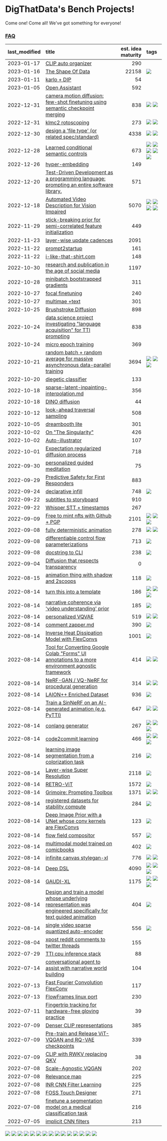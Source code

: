 # DigThatData's Bench Projects!

Come one! Come all! We've got something for everyone!

### [FAQ](https://github.com/dmarx/bench-warmers/blob/main/FAQ.md)

|last_modified|title|est. idea maturity|tags
|:---|:---|---:|:---|
|2023-01-17|[CLIP auto organizer](clip_auto_organizer.md)|290||
|2023-01-16|[The Shape Of Data](the_shape_of_data.md)|22158|![](https://img.shields.io/badge/tag-publication-25a9f1)|
|2023-01-11|[karlo + DIP](karlo-dip.md)|54||
|2023-01-05|[Open Assistant](open-assistant.md)|592||
|2022-12-31|[camera motion diffusion: few-shot finetuning using semantic checkpoint merging](residual_checkpoint_finetune_for_motion_transfer.md)|838|![](https://img.shields.io/badge/tag-animation-e2851f) ![](https://img.shields.io/badge/tag-experimental-48e52e)|
|2022-12-31|[klmc2 rotoscoping](klmc2_rotoscoping.md)|273|![](https://img.shields.io/badge/tag-animation-e2851f) ![](https://img.shields.io/badge/tag-tooling-72fcc)|
|2022-12-30|[design a 'file type' (or related spec/standard)](filetype-for-ai-art-and-animation.md)|4338|![](https://img.shields.io/badge/tag-animation-e2851f) ![](https://img.shields.io/badge/tag-tooling-72fcc)|
|2022-12-28|[Learned conditional semantic controls](learned-conditional-semantic-controls.md)|673|![](https://img.shields.io/badge/tag-animation-e2851f) ![](https://img.shields.io/badge/tag-colab-a168f4) ![](https://img.shields.io/badge/tag-experimental-48e52e) ![](https://img.shields.io/badge/tag-prompting-473080) ![](https://img.shields.io/badge/tag-tooling-72fcc)|
|2022-12-26|[hyper-embedding](hyperembedding.md)|149||
|2022-12-20|[Test-Driven Development as a programming language: prompting an entire software library.](tdd_is_2_op.md)|571||
|2022-12-18|[Automated Video Description for Vision Impaired](automated-video-description.md)|5070|![](https://img.shields.io/badge/tag-accessibility-84f8cf) ![](https://img.shields.io/badge/tag-dataset-0fcaa) ![](https://img.shields.io/badge/tag-foundation-7ca620) ![](https://img.shields.io/badge/tag-publicgood-61717a)|
|2022-11-29|[stick-breaking prior for semi-correlated feature initialization](stickbreaking-init.md)|449||
|2022-11-23|[layer-wise update cadences](layer-wise-update-cadences.md)|2091||
|2022-11-22|[prompt2startup](prompt2startup.md)|161||
|2022-11-22|[i-like-that-shirt.com](ilikethatshirt.com.md)|148||
|2022-10-30|[research and publication in the age of social media](research-and-social.md)|1197||
|2022-10-28|[minibatch bootstrapped gradients](minibatch-bootstrapped-gradients.md)|311||
|2022-10-27|[focal finetuning](focal_finetuning.md)|240||
|2022-10-27|[multimae +text](multimae_w_text.md)|301||
|2022-10-25|[Brushstroke Diffusion](brushstroke-diffusion.md)|898||
|2022-10-24|[data science project investigating "language acquisition" for TTI prompting](tti_language_aqcuisition.md)|838||
|2022-10-24|[micro epoch training](micro-epoch.md)|369||
|2022-10-21|[random batch + random average for massive asynchronous data-parallel training](async-evolutionary-ddp.md)|3694|![](https://img.shields.io/badge/tag-experimental-48e52e) ![](https://img.shields.io/badge/tag-foundation-7ca620) ![](https://img.shields.io/badge/tag-tooling-72fcc)|
|2022-10-20|[diegetic classifier](diegetic-classifier.md)|133||
|2022-10-18|[sparse-latent-inpainting-interpolation.md](sparse-latent-inpainting-interpolation.md)|356||
|2022-10-18|[DINO diffusion](DINO-diffusion.md)|44||
|2022-10-12|[look-ahead traversal sampling](look-ahead-traversal-sampling.md)|508||
|2022-10-05|[dreambooth lite](dreambooth-lite.md)|301||
|2022-10-02|[On "The Singularity"](alternative-perspective-on-the-singularity.md)|426||
|2022-10-02|[Auto-illustrator](auto-illustrator.md)|107||
|2022-10-01|[Expectation regularized diffusion process](expectation-regularized-diffusion.md)|718||
|2022-09-30|[personalized guided meditation](personalized-guided-meditation.md)|75||
|2022-09-29|[Predictive Safety for First Responders](safety-officer.md)|883||
|2022-09-24|[declarative infill](declarative-infill.md)|748|![](https://img.shields.io/badge/tag-experimental-48e52e)|
|2022-09-22|[subtitles to storyboard](subtitles-to-storyboard.md)|910||
|2022-09-22|[Whisper STT + timestamps](whisper-stt-plus-timestamps.md)|267||
|2022-09-09|[Free to mint nfts with Github + PGP](free-to-mint-nfts_git_plus_pgp.md)|2101|![](https://img.shields.io/badge/tag-publicgood-61717a) ![](https://img.shields.io/badge/tag-tooling-72fcc) ![](https://img.shields.io/badge/tag-wip-9bf4b7)|
|2022-09-08|[fully deterministic animation](fully-deterministic-animation.md)|278|![](https://img.shields.io/badge/tag-animation-e2851f) ![](https://img.shields.io/badge/tag-experimental-48e52e)|
|2022-09-08|[differentiable control flow parameterizations](differentiable-control-flow-parameterizations.md)|713|![](https://img.shields.io/badge/tag-experimental-48e52e)|
|2022-09-08|[docstring to CLI](docstring-to-cli.md)|238|![](https://img.shields.io/badge/tag-tooling-72fcc)|
|2022-09-04|[Diffusion that respects transparency](diffusion-that-respects-transparency.md)|0||
|2022-08-15|[animation thing with shadow and 2scoops](shadow-and2scoops-animation-thing.md)|118|![](https://img.shields.io/badge/tag-animation-e2851f)|
|2022-08-14|[turn this into a template](benchwarmers-template.md)|186|![](https://img.shields.io/badge/tag-meta-6f4790) ![](https://img.shields.io/badge/tag-tooling-72fcc) ![](https://img.shields.io/badge/tag-wip-9bf4b7)|
|2022-08-14|[narrative coherence via 'video understanding' prior](narrative_coherence_via_video_understanding_prior.md)|185|![](https://img.shields.io/badge/tag-animation-e2851f)|
|2022-08-14|[personalized VQVAE](personalized-vqvae.md)|519|![](https://img.shields.io/badge/tag-experimental-48e52e) ![](https://img.shields.io/badge/tag-tooling-72fcc)|
|2022-08-14|[comment zapper.md](comment-zapper.md)|390|![](https://img.shields.io/badge/tag-tooling-72fcc)|
|2022-08-14|[Inverse Heat Dissipation Model with FlexConvs](IHDM_with_FlexConvs.md)|1001|![](https://img.shields.io/badge/tag-experimental-48e52e)|
|2022-08-14|[Tool for Converting Google Colab "Forms" UI annotations to a more environment agnostic framework](colab-ui-converter.md)|414|![](https://img.shields.io/badge/tag-colab-a168f4) ![](https://img.shields.io/badge/tag-tooling-72fcc)|
|2022-08-14|[NeRF-GAN / VQ-NeRF for procedural generation](nerf-gan.md)|314|![](https://img.shields.io/badge/tag-animation-e2851f) ![](https://img.shields.io/badge/tag-nerf-c5d714)|
|2022-08-14|[LAION++ Enriched Dataset](laion-plus-plus.md)|936|![](https://img.shields.io/badge/tag-dataset-0fcaa)|
|2022-08-14|[Train a SinNeRF on an AI-generated animation (e.g. PyTTI)](train_a_SinNeRF_on_a_pytti_animation.md)|647|![](https://img.shields.io/badge/tag-animation-e2851f) ![](https://img.shields.io/badge/tag-nerf-c5d714)|
|2022-08-14|[conlang generator](conlang_lm.md)|267|![](https://img.shields.io/badge/tag-carp-4b9e32) ![](https://img.shields.io/badge/tag-dataset-0fcaa) ![](https://img.shields.io/badge/tag-experimental-48e52e)|
|2022-08-14|[code2commit learning](code2commit-learning.md)|466|![](https://img.shields.io/badge/tag-carp-4b9e32) ![](https://img.shields.io/badge/tag-experimental-48e52e) ![](https://img.shields.io/badge/tag-foundation-7ca620)|
|2022-08-14|[learning image segmentation from a colorization task](learning_image_segmentation_from_a_colorization_task.md)|216|![](https://img.shields.io/badge/tag-experimental-48e52e)|
|2022-08-14|[Layer-wise Super Resolution](layerwise-and-objectwise-inpainting-and-super-resolution.md)|2118|![](https://img.shields.io/badge/tag-experimental-48e52e)|
|2022-08-14|[RETRO-ViT](RETRO-ViT.md)|1572|![](https://img.shields.io/badge/tag-experimental-48e52e)|
|2022-08-14|[Grimoire: Prompting Toolbox](grimoire.md)|1371|![](https://img.shields.io/badge/tag-prompting-473080) ![](https://img.shields.io/badge/tag-tooling-72fcc)|
|2022-08-14|[registered datasets for stability compute](registered-datasets-for-sstability-compute.md)|284|![](https://img.shields.io/badge/tag-stability-33b5de)|
|2022-08-14|[Deep Image Prior with a UNet whose conv kernels are FlexConvs](FlexConv_DIP.md)|123|![](https://img.shields.io/badge/tag-experimental-48e52e)|
|2022-08-14|[flow field compositor](flow-field-compositor.md)|557|![](https://img.shields.io/badge/tag-tooling-72fcc)|
|2022-08-14|[multimodal model trained on comicbooks](multimodal-model-trained-on-comicbooks.md)|402|![](https://img.shields.io/badge/tag-foundation-7ca620)|
|2022-08-14|[infinite canvas stylegan-xl](infinite-canvas-stylegan-xl.md)|776|![](https://img.shields.io/badge/tag-animation-e2851f) ![](https://img.shields.io/badge/tag-experimental-48e52e)|
|2022-08-14|[Deep DSL](multistage-unsupervised-deep-DSL-learning-from-prompts-data.md)|4090|![](https://img.shields.io/badge/tag-experimental-48e52e) ![](https://img.shields.io/badge/tag-prompting-473080) ![](https://img.shields.io/badge/tag-tooling-72fcc)|
|2022-08-14|[GAUDI-XL](gaudi-xl.md)|1175|![](https://img.shields.io/badge/tag-animation-e2851f) ![](https://img.shields.io/badge/tag-experimental-48e52e) ![](https://img.shields.io/badge/tag-foundation-7ca620)|
|2022-08-14|[Design and train a model whose underlying representation was engineered specifically for text guided animation](image-model-designed-for-clip-guided-animation.md)|404|![](https://img.shields.io/badge/tag-animation-e2851f)|
|2022-08-14|[single video sparse quantized auto-encoder](single_video_sparse_quantized_auto-encoder.md)|556|![](https://img.shields.io/badge/tag-animation-e2851f)|
|2022-08-04|[xpost reddit comments to twitter threads](reddit2twitter.md)|155||
|2022-07-29|[TTI cpu inference stack](TTI-cpu-inference-stack.md)|88||
|2022-07-14|[conversational agent to assist with narrative world building](world-building-agent.md)|104||
|2022-07-13|[Fast Fourier Convolution FlexConv](FFC-Flexconv.md)|117||
|2022-07-13|[FlowFrames linux port](flowframes-linux-port.md)|230||
|2022-07-11|[Fingertrip tracking for hardware-free gloving practice](fingertrip_tracking_for_hardware_free_gloveing_practice.md)|39||
|2022-07-09|[Denser CLIP representations](denser-CLIP.md)|385||
|2022-07-09|[Pre-train and Release ViT-VQGAN and RQ-VAE checkpoints](pretrained_vit-vqgan_checkpoints.md)|339||
|2022-07-09|[CLIP with RWKV replacing QKV](RWKV-CLIP.md)|38||
|2022-07-08|[Scale-Agnostic VQGAN](scale-agnostic_VQGAN.md)|202||
|2022-07-08|[Relevance map](Relevance_map.md)|225||
|2022-07-08|[INR CNN Filter Learning](INR_CNN_filter_learning.md)|225||
|2022-07-08|[FOSS Touch Designer](FOSS_touch_designer.md)|271||
|2022-07-08|[finetune a segmentation model on a medical classification task](finetune_a_segmentation_model_on_a_medical_classification_task.md)|216||
|2022-07-05|[implicit CNN filters](implicit-cnn-filters.md)|213||

![](https://img.shields.io/badge/tag-nerf-c5d714) ![](https://img.shields.io/badge/tag-accessibility-84f8cf) ![](https://img.shields.io/badge/tag-wip-9bf4b7) ![](https://img.shields.io/badge/tag-meta-6f4790) ![](https://img.shields.io/badge/tag-prompting-473080) ![](https://img.shields.io/badge/tag-carp-4b9e32) ![](https://img.shields.io/badge/tag-publication-25a9f1) ![](https://img.shields.io/badge/tag-stability-33b5de) ![](https://img.shields.io/badge/tag-colab-a168f4) ![](https://img.shields.io/badge/tag-animation-e2851f) ![](https://img.shields.io/badge/tag-tooling-72fcc) ![](https://img.shields.io/badge/tag-dataset-0fcaa) ![](https://img.shields.io/badge/tag-foundation-7ca620) ![](https://img.shields.io/badge/tag-publicgood-61717a) ![](https://img.shields.io/badge/tag-experimental-48e52e)
